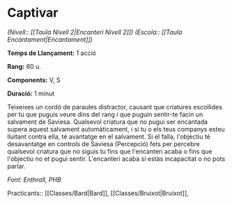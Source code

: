 # Captivar

*(Nivell:: [[Taula Nivell 2|Encanteri Nivell 2]]) (Escola:: [[Taula Encantament|Encantament]])*

**Temps de Llançament:** 1 acció

**Rang:** 60 u.

**Components:** V, S

**Duració:** 1 minut

Teixeixes un cordó de paraules distractor, causant que criatures escollides per tu que puguis veure dins del rang i que puguin sentir-te facin un salvament de Saviesa. Qualsevol criatura que no pugui ser encantada supera aquest salvament automàticament, i si tu o els teus companys esteu lluitant contra ella, té avantatge en el salvament. Si el falla, l'objectiu té desavantatge en controls de Saviesa (Percepció) fets per percebre qualsevol criatura que no siguis tu fins que l'encanteri acaba o fins que l'objectiu no et pugui sentir. L'encanteri acaba si estàs incapacitat o no pots parlar.


*Font: Enthrall, PHB*



Practicants:: [[Classes/Bard|Bard]], [[Classes/Bruixot|Bruixot]],